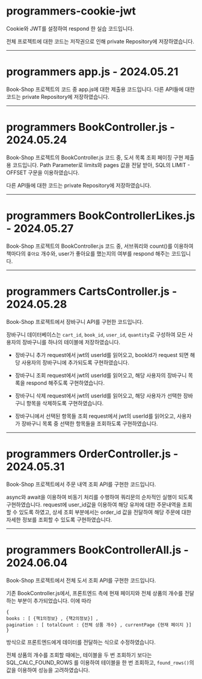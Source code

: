# programmers-cookie-jwt

Cookie와 JWT를 설정하여 respond 한 실습 코드입니다.  

전체 프로젝트에 대한 코드는 저작권으로 인해 private Repository에 저장하였습니다.


---

# programmers app.js - 2024.05.21 

Book-Shop 프로젝트의 코드 중 app.js에 대한 제출용 코드입니다.
다른 API들에 대한 코드는 private Repository에 저장하였습니다.

---
# programmers BookController.js - 2024.05.24

Book-Shop 프로젝트의 BookController.js 코드 중, 도서 목록 조회 페이징 구현 제출용 코드입니다.
Path Parameter로 limits와 pages 값을 전달 받아, SQL의 LIMIT - OFFSET 구문을 이용하였습니다.

다른 API들에 대한 코드는 private Repository에 저장하였습니다.

---
# programmers BookControllerLikes.js - 2024.05.27

Book-Shop 프로젝트의 BookController.js 코드 중, 서브쿼리와 count()를 이용하여 책마다의 `좋아요` 개수와, user가 좋아요를 했는지의 여부를 respond 해주는 코드입니다.

---
# programmers CartsController.js - 2024.05.28

Book-Shop 프로젝트에서 장바구니 API를 구현한 코드입니다.

장바구니 데이터베이스는 `cart_id`, `book_id`, `user_id`, `quantity`로 구성하여 
모든 사용자의 장바구니를 하나의 테이블에 저장하였습니다.

- 장바구니 추가
request에서 jwt의 userId를 읽어오고, bookId가 request 되면 해당 사용자의 장바구니에 추가되도록 구현하였습니다.

- 장바구니 조회
request에서 jwt의 userId를 읽어오고, 해당 사용자의 장바구니 목록을 respond 해주도록 구현하였습니다.

- 장바구니 삭제
request에서 jwt의 userId를 읽어오고, 해당 사용자가 선택한 장바구니 항목을 삭제하도록 구현하였습니다.

- 장바구니에서 선택된 항목들 조회
request에서 jwt의 userId를 읽어오고, 사용자가 장바구니 목록 중 선택한 항목들을 조회하도록 구현하였습니다.


---
# programmers OrderController.js - 2024.05.31 

Book-Shop 프로젝트에서 주문 내역 조회 API를 구현한 코드입니다.

async와 await을 이용하여 비동기 처리를 수행하여 쿼리문의 순차적인 실행이 되도록 구현하였습니다.
request에 user_id값을 이용하여 해당 유저에 대한 주문내역을 조회할 수 있도록 하였고,
상세 조회 부분에서는 order_id 값을 전달하여 해당 주문에 대한 자세한 정보를 조회할 수 있도록 구현하였습니다.

---
# programmers BookControllerAll.js - 2024.06.04

Book-Shop 프로젝트에서 전체 도서 조회 API를 구현한 코드입니다.

기존 BookController.js에서, 프론트엔드 측에 현재 페이지와 전체 상품의 개수를 전달하는 부분이 추가되었습니다.
이에 따라 
```
{ 
books : [ {책1의정보} , {책2의정보}] ,
pagination : [ totalCount : {전체 상품 개수} , currentPage {현재 페이지 }]
}
```
방식으로 프론트엔드에게 데이터를 전달하는 식으로 수정하였습니다.

전체 상품의 개수를 조회할 때에는, 테이블을 두 번 조회하기 보다는
SQL_CALC_FOUND_ROWS 를 이용하여 테이블을 한 번 조회하고, `found_rows()`의 값을 이용하여 성능을 고려하였습니다.




 
